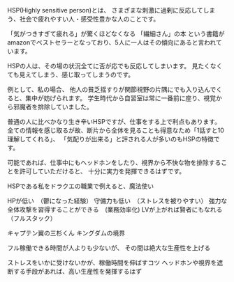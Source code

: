 
 HSP(Highly sensitive person)とは、
さまざまな刺激に過剰に反応してしまう、社会で疲れやすい人・感受性豊かな人のことです。

「気がつきすぎて疲れる」が驚くほどなくなる 「繊細さん」の本
という書籍がamazonでベストセラーとなっており、5人に一人はその傾向にあると言われています。

HSPの人は、その場の状況全てに否が応でも反応してしまいます。
見たくなくても見えてしまう、感じ取ってしまうのです。

例として、私の場合、
他人の貧乏揺すりが関節視野の片隅にでも入り込んでくると、集中が妨げられます。
学生時代から自習室は常に一番前に座り、視覚から邪魔者を排除していました。

普通の人に比べかなり生き辛いHSPですが、仕事をする上で利点もあります。
全ての情報を感じ取るが故、断片から全体を見ることも得意なため「1話すと10理解してくれる」、
「気配りが出来る」と評される人が多いのもHSPの特徴です。

可能であれば、仕事中にもヘッドホンをしたり、視界から不快な物を排除することを許可していただけると、
十分に実力を発揮できるはずです。




HSPである私をドラクエの職業で例えると、魔法使い

HPが低い　（鬱になった経験）
守備力も低い　（ストレスを被りやすい）
強力な全体攻撃を習得することができる　(業務効率化)
LVが上がれば賢者にもなれる　（フルスタック）

キャプテン翼の三杉くん
キングダムの境界

フル稼働できる時間が人よりも少ないが、
その間は絶大な生産性を上げる

ストレスをいかに受けないかが、稼働時間を伸ばすコツ
ヘッドホンや視界を遮断する手段があれば、高い生産性を発揮するはず

